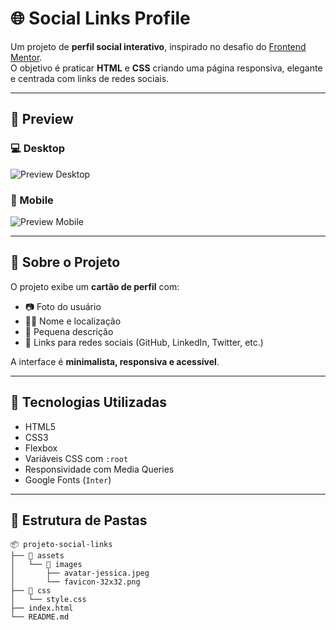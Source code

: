 # 🌐 Social Links Profile

Um projeto de **perfil social interativo**, inspirado no desafio do [Frontend Mentor](https://www.frontendmentor.io/).  
O objetivo é praticar **HTML** e **CSS** criando uma página responsiva, elegante e centrada com links de redes sociais.

---

## 📸 Preview

### 💻 Desktop

![Preview Desktop](./assets/images/preview-desktop.jpg)

### 📱 Mobile

![Preview Mobile](./assets/images/preview-mobile.jpg)

---

## 🧠 Sobre o Projeto

O projeto exibe um **cartão de perfil** com:

- 📷 Foto do usuário  
- 🧑‍💼 Nome e localização  
- 💬 Pequena descrição  
- 🔗 Links para redes sociais (GitHub, LinkedIn, Twitter, etc.)

A interface é **minimalista, responsiva e acessível**.

---

## 🧩 Tecnologias Utilizadas

- HTML5
- CSS3
- Flexbox
- Variáveis CSS com `:root`
- Responsividade com Media Queries
- Google Fonts (`Inter`)

---

## 📁 Estrutura de Pastas

```plaintext
📦 projeto-social-links
├── 📂 assets
│   └── 📂 images
│       ├── avatar-jessica.jpeg
│       └── favicon-32x32.png
├── 📂 css
│   └── style.css
├── index.html
└── README.md
